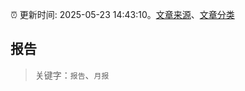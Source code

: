 :alarm_clock: 更新时间: 2025-05-23 14:43:10。[文章来源](/README.md)、[文章分类](/TAGS.md)

## 报告


> 关键字：`报告`、`月报`



